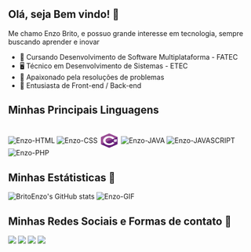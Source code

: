 ## Olá, seja Bem vindo! 🤠

Me chamo Enzo Brito, e possuo grande interesse em tecnologia, sempre buscando aprender e inovar

- 📖 Cursando Desenvolvimento de Software Multiplataforma - FATEC
- 🖥️ Técnico em Desenvolvimento de Sistemas - ETEC
- 🔭 Apaixonado pela resoluções de problemas
- 🤩 Entusiasta de Front-end / Back-end

## Minhas Principais Linguagens

<div style="display: inline_block"><br>
          
  <img align="center" alt="Enzo-HTML" height="30" width="40" src="https://cdn.jsdelivr.net/gh/devicons/devicon@latest/icons/html5/html5-original.svg">
  <img align="center" alt="Enzo-CSS" height="30" width="40" src="https://cdn.jsdelivr.net/gh/devicons/devicon@latest/icons/css3/css3-original.svg">
  <img align="center" alt="Enzo-C#" height="30" width="40" src="https://raw.githubusercontent.com/devicons/devicon/master/icons/csharp/csharp-original.svg">
  <img align="center" alt="Enzo-JAVA" height="30" width="40" src="https://cdn.jsdelivr.net/gh/devicons/devicon@latest/icons/java/java-original.svg">
  <img align="center" alt="Enzo-JAVASCRIPT" height="30" width="40" src="https://cdn.jsdelivr.net/gh/devicons/devicon@latest/icons/javascript/javascript-original.svg">
  <img align="center" alt="Enzo-PHP" height="30" width="40" src="https://cdn.jsdelivr.net/gh/devicons/devicon@latest/icons/php/php-original.svg">
  
</div>

## Minhas Estátisticas 👾

![BritoEnzo's GitHub stats](https://github-readme-stats.vercel.app/api?username=BritoEnzo&show_icons=true&theme=tokyonight)  <img align="rigth" alt="Enzo-GIF" height="190" width="200" src="https://github.com/user-attachments/assets/d0e05ae2-b9d8-4724-85a1-491c511352dc">




## Minhas Redes Sociais e Formas de contato 📧

<div> 
  <a href="https://www.instagram.com/enzo_rafael_oliveira/" target="_blank"><img src="https://img.shields.io/badge/-Instagram-%23E4405F?style=for-the-badge&logo=instagram&logoColor=white" target="_blank"></a>
 <a href="https://discordapp.com/users/toquito__" target="_blank"><img src="https://img.shields.io/badge/Discord-7289DA?style=for-the-badge&logo=discord&logoColor=white" target="_blank"></a> 
  <a href = "mailto:enzorafael82@gmail.com"><img src="https://img.shields.io/badge/-Gmail-%23333?style=for-the-badge&logo=gmail&logoColor=white" target="_blank"></a>
  <a href="https://www.linkedin.com/in/enzo-rafael-b6a3712a6/" target="_blank"><img src="https://img.shields.io/badge/-LinkedIn-%230077B5?style=for-the-badge&logo=linkedin&logoColor=white" target="_blank"></a> 
  
</div>

##
